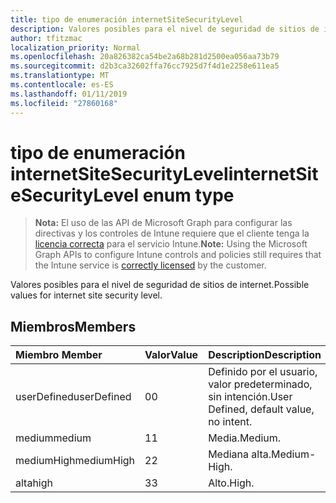 ```yaml
---
title: tipo de enumeración internetSiteSecurityLevel
description: Valores posibles para el nivel de seguridad de sitios de internet.
author: tfitzmac
localization_priority: Normal
ms.openlocfilehash: 20a826382ca54be2a68b281d2500ea056aa73b79
ms.sourcegitcommit: d2b3ca32602ffa76cc7925d7f4d1e2258e611ea5
ms.translationtype: MT
ms.contentlocale: es-ES
ms.lasthandoff: 01/11/2019
ms.locfileid: "27860168"
---
```

# <a name="internetsitesecuritylevel-enum-type"></a><span data-ttu-id="84bdd-103">tipo de enumeración internetSiteSecurityLevel</span><span class="sxs-lookup"><span data-stu-id="84bdd-103">internetSiteSecurityLevel enum type</span></span>

> <span data-ttu-id="84bdd-104">**Nota:** El uso de las API de Microsoft Graph para configurar las directivas y los controles de Intune requiere que el cliente tenga la [licencia correcta](https://go.microsoft.com/fwlink/?linkid=839381) para el servicio Intune.</span><span class="sxs-lookup"><span data-stu-id="84bdd-104">**Note:** Using the Microsoft Graph APIs to configure Intune controls and policies still requires that the Intune service is [correctly licensed](https://go.microsoft.com/fwlink/?linkid=839381) by the customer.</span></span>

<span data-ttu-id="84bdd-105">Valores posibles para el nivel de seguridad de sitios de internet.</span><span class="sxs-lookup"><span data-stu-id="84bdd-105">Possible values for internet site security level.</span></span>
## <a name="members"></a><span data-ttu-id="84bdd-106">Miembros</span><span class="sxs-lookup"><span data-stu-id="84bdd-106">Members</span></span>
|<span data-ttu-id="84bdd-107">Miembro	</span><span class="sxs-lookup"><span data-stu-id="84bdd-107">Member</span></span>|<span data-ttu-id="84bdd-108">Valor</span><span class="sxs-lookup"><span data-stu-id="84bdd-108">Value</span></span>|<span data-ttu-id="84bdd-109">Description</span><span class="sxs-lookup"><span data-stu-id="84bdd-109">Description</span></span>|
|:---|:---|:---|
|<span data-ttu-id="84bdd-110">userDefined</span><span class="sxs-lookup"><span data-stu-id="84bdd-110">userDefined</span></span>|<span data-ttu-id="84bdd-111">0</span><span class="sxs-lookup"><span data-stu-id="84bdd-111">0</span></span>|<span data-ttu-id="84bdd-112">Definido por el usuario, valor predeterminado, sin intención.</span><span class="sxs-lookup"><span data-stu-id="84bdd-112">User Defined, default value, no intent.</span></span>|
|<span data-ttu-id="84bdd-113">medium</span><span class="sxs-lookup"><span data-stu-id="84bdd-113">medium</span></span>|<span data-ttu-id="84bdd-114">1</span><span class="sxs-lookup"><span data-stu-id="84bdd-114">1</span></span>|<span data-ttu-id="84bdd-115">Media.</span><span class="sxs-lookup"><span data-stu-id="84bdd-115">Medium.</span></span>|
|<span data-ttu-id="84bdd-116">mediumHigh</span><span class="sxs-lookup"><span data-stu-id="84bdd-116">mediumHigh</span></span>|<span data-ttu-id="84bdd-117">2</span><span class="sxs-lookup"><span data-stu-id="84bdd-117">2</span></span>|<span data-ttu-id="84bdd-118">Mediana alta.</span><span class="sxs-lookup"><span data-stu-id="84bdd-118">Medium-High.</span></span>|
|<span data-ttu-id="84bdd-119">alta</span><span class="sxs-lookup"><span data-stu-id="84bdd-119">high</span></span>|<span data-ttu-id="84bdd-120">3</span><span class="sxs-lookup"><span data-stu-id="84bdd-120">3</span></span>|<span data-ttu-id="84bdd-121">Alto.</span><span class="sxs-lookup"><span data-stu-id="84bdd-121">High.</span></span>|



